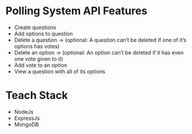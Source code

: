 
<h1> Polling System API Features </h1>
<ul>
  <li> Create questions </li>
  <li> Add options to question </li>
  <li> Delete a question → (optional: A question can’t be deleted if one of it’s options has votes) </li>
  <li> Delete an option → (optional: An option can’t be deleted if it has even one vote given to it) </li>
  <li> Add vote to an option </li>
  <li> View a question with all of its options </li>
</ul>



# Teach Stack
<ul>
  <li> NodeJs </li>
  <li> ExpressJs </li>
  <li> MongoDB </li>
  
</ul>

